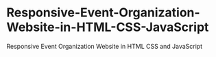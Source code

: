 # Responsive-Event-Organization-Website-in-HTML-CSS-JavaScript

Responsive Event Organization Website in HTML CSS and JavaScript
